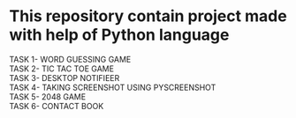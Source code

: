 # This repository contain project made with help of Python language
TASK 1- WORD GUESSING GAME  
TASK 2- TIC TAC TOE GAME  
TASK 3- DESKTOP NOTIFIEER  
TASK 4- TAKING SCREENSHOT USING PYSCREENSHOT  
TASK 5- 2048 GAME  
TASK 6- CONTACT BOOK  
